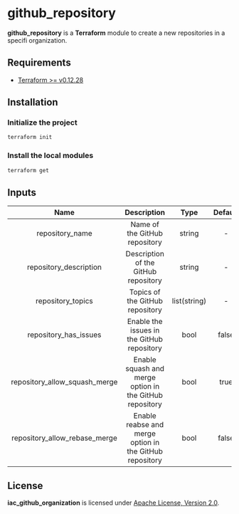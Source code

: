# github_repository

**github_repository** is a **Terraform** module to create a new repositories in a specifi organization.

## Requirements

- [Terraform >= v0.12.28](https://www.terraform.io/downloads.html)

## Installation

### Initialize the project

```sh
terraform init
```

### Install the local modules

```sh
terraform get
```

## Inputs

| Name           | Description       | Type   | Default | Required |
| :---:          | :---:             | :---:  | :---:   | :---:    |
| repository_name | Name of the GitHub repository | string | - | :heavy_check_mark: |
| repository_description | Description of the GitHub repository | string | - | :heavy_check_mark: |
| repository_topics | Topics of the GitHub repository | list(string) | - | :heavy_check_mark: |
| repository_has_issues | Enable the issues in the GitHub repository | bool | false | :x: |
| repository_allow_squash_merge | Enable squash and merge option in the GitHub repository | bool | true | :x: |
| repository_allow_rebase_merge | Enable reabse and merge option in the GitHub repository | bool | false | :x: |

## License

**iac_github_organization** is licensed under [Apache License, Version 2.0](./LICENSE).